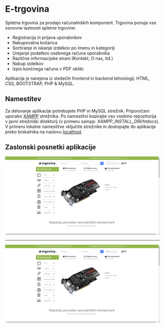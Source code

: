 # E-trgovina

Spletna trgovina za prodajo računalniških komponent. Trgovina ponuja vse osnovne lastnosti spletne trgovine:
- Registracija in prijava uporabnikov
- Nakupovalna košarica
- Sortiranje in iskanje izdelkov po imenu in kategoriji
- Urejanje podatkov osebnega računa uporabnika
- Različne informacijske strani (Kontakt, O nas, itd.)
- Nakup izdelkov
- Izpis končnega računa v PDF obliki

Aplikacija je narejena iz sledečih frontend in backend tehnologij: HTML, CSS, BOOTSTRAP, PHP & MySQL.

## Namestitev

Za delovanje aplikacije potrebujete PHP in MySQL strežnik. Priporočam uporabo [XAMPP](https://www.apachefriends.org/) strežnika.
Po namestitvi kopirajte vso vsebino repozitorija v javni strežniški direktorij (v primeru xampp: *XAMPP_INSTALL_DIR/htdocs*). V 
primeru lokalne namestitve vključite strežnike in dostopajte do aplikacije preko brskalnika na naslovu [localhost](http://localhost).

## Zaslonski posnetki aplikacije

![Scrshot1](screenshots/main-optimized.gif "Homepage")
***
![Scrshot2](screenshots/buy-optimized.gif "Buying item")


